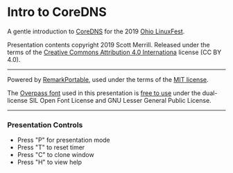 # Intro to CoreDNS

A gentle introduction to [CoreDNS](https://coredns.io/) for the 2019 [Ohio LinuxFest](https://ohiolinux.org/).

Presentation contents copyright 2019 Scott Merrill.  Released under the terms of the [Creative Commons Attribution 4.0 Internationa](https://creativecommons.org/licenses/by/4.0/) license (CC BY 4.0).

---

Powered by [RemarkPortable](https://github.com/BenTearzz/RemarkPortable), used under the terms of the [MIT license](https://github.com/BenTearzz/RemarkPortable/blob/master/LICENSE).

The [Overpass font](http://overpassfont.org/) used in this presentation is [free to use](https://github.com/RedHatBrand/Overpass/blob/master/LICENSE.md) under the dual-license SIL Open Font License and GNU Lesser General Public License.

---

### Presentation Controls

* Press "P" for presentation mode
* Press "T" to reset timer
* Press "C" to clone window
* Press "H" to view help
